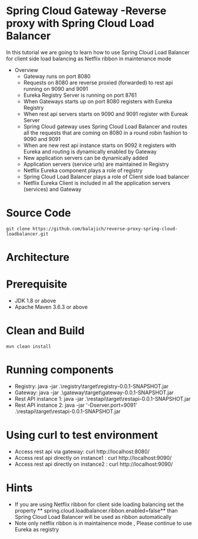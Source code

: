 # Spring Cloud Gateway -Reverse proxy with Spring Cloud Load Balancer
In this tutorial we are going to learn how to use Spring Cloud Load Balancer for client side load balancing as Netflix ribbon in maintenance mode  

- Overview
    - Gateway runs on port 8080
    - Requests on 8080 are reverse proxied (forwarded) to  rest api running on 9090 and 9091
    - Eureka Registry Server is running on port 8761
    - When Gateways starts up on port 8080 registers with Eureka Registry
    - When rest api servers starts on 9090 and 9091 register with Eureak Server
    - Spring Cloud gateway uses Spring Cloud Load Balancer and routes all the requests that are coming on 8080 in a round robin fashion to 9090 and 9091
    - When are new rest api instance starts on 9092 it registers with Eureka and routing is dynamically enabled by Gateway 
    - New application servers can be dynamically added
    - Application servers (service urls) are maintained in Registry
    - Netflix Eureka component plays a role of registry
    - Spring Cloud Load Balancer plays a role of Client side load balancer
    - Netflix Eureka Client is included in all the application servers (services)  and Gateway
# Source Code 
    git clone https://github.com/balajich/reverse-proxy-spring-cloud-loadbalancer.git
# Architecture
# Prerequisite
- JDK 1.8 or above
- Apache Maven 3.6.3 or above
# Clean and Build
    mvn clean install
# Running components
- Registry: java -jar .\registry\target\registry-0.0.1-SNAPSHOT.jar
- Gateway:  java -jar .\gateway\target\gateway-0.0.1-SNAPSHOT.jar
- Rest API instance 1: java -jar .\restapi\target\restapi-0.0.1-SNAPSHOT.jar
- Rest API instance 2:  java -jar '-Dserver.port=9091' .\restapi\target\restapi-0.0.1-SNAPSHOT.jar
# Using curl to test environment
- Access rest api via gateway:  curl http://localhost:8080/
- Access rest api directly on instance1 : curl http://localhost:9090/
- Access rest api directly on instance2 : curl http://localhost:9090/
# Hints
-  If you are using Netflix ribbon for client side loading balancing set the property ** spring.cloud.loadbalancer.ribbon.enabled=false** than Spring Cloud Load Balancer will be used as ribbon automatically
- Note only netflix ribbon is in maintainence mode , Please continue to use Eureka as registry
